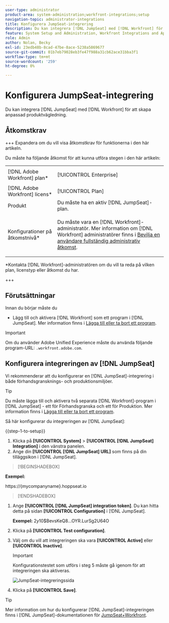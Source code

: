 ```yaml
---
user-type: administrator
product-area: system-administration;workfront-integrations;setup
navigation-topic: administrator-integrations
title: Konfigurera JumpSeat-integrering
description: Du kan integrera [!DNL JumpSeat] med [!DNL Workfront] för att skapa anpassad produktvägledning.
feature: System Setup and Administration, Workfront Integrations and Apps
role: Admin
author: Nolan, Becky
exl-id: 23edb48b-8cad-47be-8ace-5238a5869677
source-git-commit: 01b7eb79028eb3fe47f988a31cb62ace31bba3f1
workflow-type: tm+mt
source-wordcount: '259'
ht-degree: 0%

---
```


# Konfigurera JumpSeat-integrering

Du kan integrera [!DNL JumpSeat] med [!DNL Workfront] för att skapa anpassad produktvägledning.

## Åtkomstkrav

+++ Expandera om du vill visa åtkomstkrav för funktionerna i den här artikeln.

Du måste ha följande åtkomst för att kunna utföra stegen i den här artikeln:

<table style="table-layout:auto"> 
 <col> 
 <col> 
 <tbody> 
  <tr> 
   <td role="rowheader">[!DNL Adobe Workfront] plan*</td> 
   <td> <p>[!UICONTROL Enterprise] </p> </td> 
  </tr> 
  <tr> 
   <td role="rowheader">[!DNL Adobe Workfront] licens*</td> 
   <td>[!UICONTROL Plan]</td> 
  </tr> 
  <tr> 
   <td role="rowheader">Produkt</td> 
   <td>Du måste ha en aktiv [!DNL JumpSeat]-plan.</td> 
  </tr> 
  <tr> 
   <td role="rowheader">Konfigurationer på åtkomstnivå*</td> 
   <td> <p> Du måste vara en [!DNL Workfront]-administratör. Mer information om [!DNL Workfront] administratörer finns i <a href="../../administration-and-setup/add-users/configure-and-grant-access/grant-a-user-full-administrative-access.md" class="MCXref xref">Bevilja en användare fullständig administrativ åtkomst</a>.</p> </td> 
  </tr> 
 </tbody> 
</table>

&#42;Kontakta [!DNL Workfront]-administratören om du vill ta reda på vilken plan, licenstyp eller åtkomst du har.

+++

## Förutsättningar

Innan du börjar måste du

* Lägg till och aktivera [!DNL Workfront] som ett program i [!DNL JumpSeat]. Mer information finns i [Lägga till eller ta bort ett program](https://support.jumpseat.io/article/how-to-add-an-application/).

>[!IMPORTANT]
>
>Om du använder Adobe Unified Experience måste du använda följande program-URL: `.workfront.adobe.com`.



## Konfigurera integreringen av [!DNL JumpSeat]

Vi rekommenderar att du konfigurerar en [!DNL JumpSeat]-integrering i både förhandsgransknings- och produktionsmiljöer.

>[!TIP]
>
>Du måste lägga till och aktivera två separata [!DNL Workfront]-program i [!DNL JumpSeat] - ett för Förhandsgranska och ett för Produktion. Mer information finns i [Lägga till eller ta bort ett program](https://support.jumpseat.io/article/how-to-add-an-application/).

Så här konfigurerar du integreringen av [!DNL JumpSeat]:

{{step-1-to-setup}}

1. Klicka på **[!UICONTROL System]** > **[!UICONTROL [!DNL JumpSeat] Integration]** i den vänstra panelen.
1. Ange din **[!UICONTROL [!DNL JumpSeat] URL]** som finns på din tilläggsikon i [!DNL JumpSeat].

>[!BEGINSHADEBOX]

**Exempel:**

https://{mycompanyname}.hoppseat.io

>>

>[!ENDSHADEBOX]

1. Ange **[!UICONTROL [!DNL JumpSeat] integration token]**. Du kan hitta detta på sidan **[!UICONTROL Configuration]** i [!DNL JumpSeat].

   **Exempel:** $2y$10$BevsKeQ8...OYR.LurSg2U64O

1. Klicka på **[!UICONTROL Test configuration]**.
1. Välj om du vill att integreringen ska vara **[!UICONTROL Active]** eller **[!UICONTROL Inactive]**.

   >[!IMPORTANT]
   >
   >Konfigurationstestet som utförs i steg 5 måste gå igenom för att integreringen ska aktiveras.

   ![JumpSeat-integreringssida](assets/jumpseat-integration-page.png)

1. Klicka på **[!UICONTROL Save]**.

>[!TIP]
>
>Mer information om hur du konfigurerar [!DNL JumpSeat]-integreringen finns i [!DNL JumpSeat]-dokumentationen för [JumpSeat+Workfront](https://jumpseat.io/landing-page/jumpseat-workfront/).
